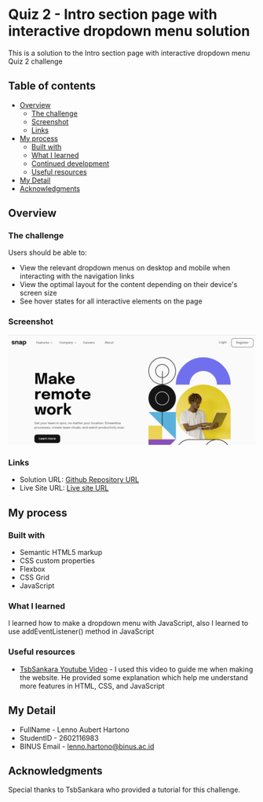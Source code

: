 # Quiz 2 - Intro section page with interactive dropdown menu solution

This is a solution to the Intro section page with interactive dropdown menu Quiz 2 challenge

## Table of contents

- [Overview](#overview)
  - [The challenge](#the-challenge)
  - [Screenshot](#screenshot)
  - [Links](#links)
- [My process](#my-process)
  - [Built with](#built-with)
  - [What I learned](#what-i-learned)
  - [Continued development](#continued-development)
  - [Useful resources](#useful-resources)
- [My Detail](#my-detail)
- [Acknowledgments](#acknowledgments)

## Overview

### The challenge

Users should be able to:

- View the relevant dropdown menus on desktop and mobile when interacting with the navigation links
- View the optimal layout for the content depending on their device's screen size
- See hover states for all interactive elements on the page

### Screenshot

![ss 1](./images/ss-1.png)

### Links

- Solution URL: [Github Repository URL](https://github.com/aubertlenno/intro-section-with-dropdown-navigation)
- Live Site URL: [Live site URL](https://aubertlenno.github.io/intro-section-with-dropdown-navigation/)

## My process

### Built with

- Semantic HTML5 markup
- CSS custom properties
- Flexbox
- CSS Grid
- JavaScript

### What I learned

I learned how to make a dropdown menu with JavaScript, also I learned to use addEventListener() method in JavaScript

### Useful resources

- [TsbSankara Youtube Video](https://www.youtube.com/watch?v=KQfTynDkEng&ab_channel=TsbSankara) - I used this video to guide me when making the website. He provided some explanation which help me understand more features in HTML, CSS, and JavaScript

## My Detail 

- FullName - Lenno Aubert Hartono
- StudentID - 2602116983
- BINUS Email - lenno.hartono@binus.ac.id

## Acknowledgments

Special thanks to TsbSankara who provided a tutorial for this challenge.
